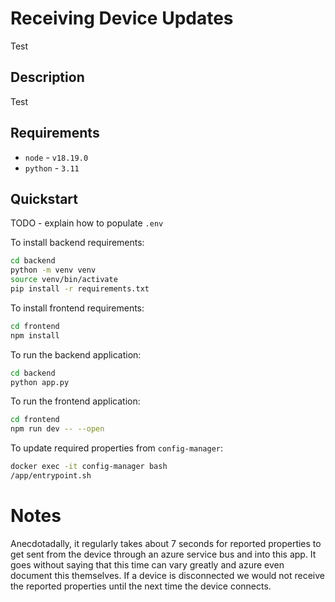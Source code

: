 # Receiving Device Updates

Test

## Description

Test

## Requirements

- `node` - `v18.19.0`
- `python` - `3.11`

## Quickstart

TODO - explain how to populate `.env`

To install backend requirements:

```bash
cd backend
python -m venv venv
source venv/bin/activate
pip install -r requirements.txt
```

To install frontend requirements:

```bash
cd frontend
npm install
```

To run the backend application:

```bash
cd backend
python app.py
```

To run the frontend application:

```bash
cd frontend
npm run dev -- --open
```

To update required properties from `config-manager`:

```bash
docker exec -it config-manager bash
/app/entrypoint.sh
```

# Notes

Anecdotadally, it regularly takes about 7 seconds for reported properties to 
get sent from the device through an azure service bus and into this app. It goes
without saying that this time can vary greatly and azure even document this 
themselves. If a device is disconnected we would not receive the reported properties
until the next time the device connects.
